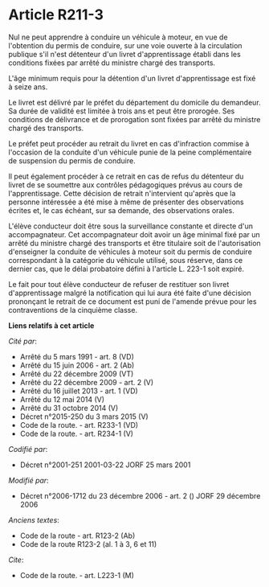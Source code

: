 # Article R211-3

Nul ne peut apprendre à conduire un véhicule à moteur, en vue de l'obtention du permis de conduire, sur une voie ouverte à la
circulation publique s'il n'est détenteur d'un livret d'apprentissage établi dans les conditions fixées par arrêté du
ministre chargé des transports.

L'âge minimum requis pour la détention d'un livret d'apprentissage est fixé à seize ans.

Le livret est délivré par le préfet du département du domicile du demandeur. Sa durée de validité est limitée à trois ans et
peut être prorogée. Ses conditions de délivrance et de prorogation sont fixées par arrêté du ministre chargé des transports.

Le préfet peut procéder au retrait du livret en cas d'infraction commise à l'occasion de la conduite d'un véhicule punie de
la peine complémentaire de suspension du permis de conduire.

Il peut également procéder à ce retrait en cas de refus du détenteur du livret de se soumettre aux contrôles pédagogiques
prévus au cours de l'apprentissage. Cette décision de retrait n'intervient qu'après que la personne intéressée a été mise à
même de présenter des observations écrites et, le cas échéant, sur sa demande, des observations orales.

L'élève conducteur doit être sous la surveillance constante et directe d'un accompagnateur. Cet accompagnateur doit avoir un
âge minimal fixé par un arrêté du ministre chargé des transports et être titulaire soit de l'autorisation d'enseigner la
conduite de véhicules à moteur soit du permis de conduire correspondant à la catégorie du véhicule utilisé, sous réserve,
dans ce dernier cas, que le délai probatoire défini à l'article L. 223-1 soit expiré.

Le fait pour tout élève conducteur de refuser de restituer son livret d'apprentissage malgré la notification qui lui aura été
faite d'une décision prononçant le retrait de ce document est puni de l'amende prévue pour les contraventions de la cinquième
classe.

**Liens relatifs à cet article**

_Cité par_:

  - Arrêté du 5 mars 1991 - art. 8 (VD)
  - Arrêté du 15 juin 2006 - art. 2 (Ab)
  - Arrêté du 22 décembre 2009 (VT)
  - Arrêté du 22 décembre 2009 - art. 2 (V)
  - Arrêté du 16 juillet 2013 - art. 1 (VD)
  - Arrêté du 12 mai 2014 (V)
  - Arrêté du 31 octobre 2014 (V)
  - Décret n°2015-250 du 3 mars 2015 (V)
  - Code de la route. - art. R233-1 (VD)
  - Code de la route. - art. R234-1 (V)

_Codifié par_:

  - Décret n°2001-251 2001-03-22 JORF 25 mars 2001

_Modifié par_:

  - Décret n°2006-1712 du 23 décembre 2006 - art. 2 () JORF 29 décembre 2006

_Anciens textes_:

  - Code de la route - art. R123-2 (Ab)
  - Code de la route R123-2 (al. 1 à 3, 6 et 11)

_Cite_:

  - Code de la route. - art. L223-1 (M)
